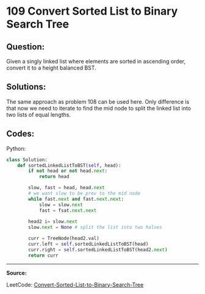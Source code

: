 109 Convert Sorted List to Binary Search Tree
=============================================

Question:
---------

Given a singly linked list where elements are sorted in ascending order,
convert it to a height balanced BST.

Solutions:
----------

The same approach as problem 108 can be used here. Only difference is that now
we need to iterate to find the mid node to split the linked list into two lists
of equal lengths.

Codes:
------

Python:

```python
class Solution:
    def sortedLinkedListToBST(self, head):
        if not head or not head.next:
            return head

        slow, fast = head, head.next
        # we want slow to be prev to the mid node
        while fast.next and fast.next.next:
            slow = slow.next
            fast = fsat.next.next
    
        head2 i= slow.next
        slow.next = None # split the list into two halves

        curr = TreeNode(head2.val)
        curr.left = self.sortedLinkedListToBST(head)
        curr.right = self.sortedLinkedListToBST(head2.next)
        return curr
```

---

**Source:**

LeetCode: [Convert-Sorted-List-to-Binary-Search-Tree](https://leetcode.com/problems/convert-sorted-list-to-binary-search-tree)
